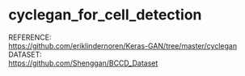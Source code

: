 # cyclegan_for_cell_detection

REFERENCE:  
https://github.com/eriklindernoren/Keras-GAN/tree/master/cyclegan  
DATASET:  
https://github.com/Shenggan/BCCD_Dataset  
